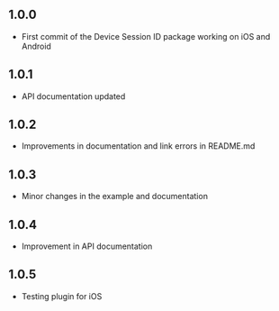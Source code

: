 ## 1.0.0

* First commit of the Device Session ID package working on iOS and Android
 
## 1.0.1

* API documentation updated

## 1.0.2

* Improvements in documentation and link errors in README.md

## 1.0.3

* Minor changes in the example and documentation

## 1.0.4

* Improvement in API documentation

## 1.0.5

* Testing plugin for iOS